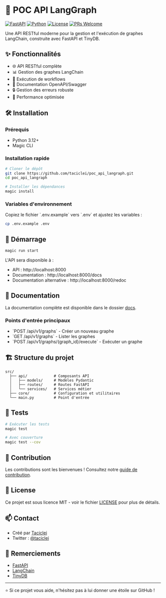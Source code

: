 # 🚀 POC API LangGraph

[![FastAPI](https://img.shields.io/badge/FastAPI-005571?style=for-the-badge&logo=fastapi)](https://fastapi.tiangolo.com/)
[![Python](https://img.shields.io/badge/python-3.12-blue.svg?style=for-the-badge&logo=python&logoColor=white)](https://www.python.org)
[![License](https://img.shields.io/badge/license-MIT-blue.svg?style=for-the-badge)](LICENSE)
[![PRs Welcome](https://img.shields.io/badge/PRs-welcome-brightgreen.svg?style=for-the-badge)](CONTRIBUTING.md)

Une API RESTful moderne pour la gestion et l'exécution de graphes LangChain, construite avec FastAPI et TinyDB.

## ✨ Fonctionnalités

- 🌐 API RESTful complète
- 📊 Gestion des graphes LangChain
- 🔄 Exécution de workflows
- 📝 Documentation OpenAPI/Swagger
- 🔒 Gestion des erreurs robuste
- 🚀 Performance optimisée

## 🛠️ Installation

### Prérequis

- Python 3.12+
- Magic CLI

### Installation rapide

```bash
# Cloner le dépôt
git clone https://github.com/taciclei/poc_api_langraph.git
cd poc_api_langraph

# Installer les dépendances
magic install
```

### Variables d'environnement

Copiez le fichier \`.env.example\` vers \`.env\` et ajustez les variables :

```bash
cp .env.example .env
```

## 🚀 Démarrage

```bash
magic run start
```

L'API sera disponible à :
- API : http://localhost:8000
- Documentation : http://localhost:8000/docs
- Documentation alternative : http://localhost:8000/redoc

## 📖 Documentation

La documentation complète est disponible dans le dossier [docs](./docs).

### Points d'entrée principaux

- \`POST /api/v1/graphs\` - Créer un nouveau graphe
- \`GET /api/v1/graphs\` - Lister les graphes
- \`POST /api/v1/graphs/{graph_id}/execute\` - Exécuter un graphe

## 🏗️ Structure du projet

```
src/
  ├── api/            # Composants API
  │   ├── models/     # Modèles Pydantic
  │   ├── routes/     # Routes FastAPI
  │   └── services/   # Services métier
  ├── core/           # Configuration et utilitaires
  └── main.py         # Point d'entrée
```

## 🧪 Tests

```bash
# Exécuter les tests
magic test

# Avec couverture
magic test --cov
```

## 🤝 Contribution

Les contributions sont les bienvenues ! Consultez notre [guide de contribution](CONTRIBUTING.md).

## 📝 License

Ce projet est sous licence MIT - voir le fichier [LICENSE](LICENSE) pour plus de détails.

## 📫 Contact

- Créé par [Taciclei](https://github.com/taciclei)
- Twitter : [@taciclei](https://twitter.com/taciclei)

## 🙏 Remerciements

- [FastAPI](https://fastapi.tiangolo.com/)
- [LangChain](https://python.langchain.com/)
- [TinyDB](https://tinydb.readthedocs.io/)

---

⭐️ Si ce projet vous aide, n'hésitez pas à lui donner une étoile sur GitHub !
